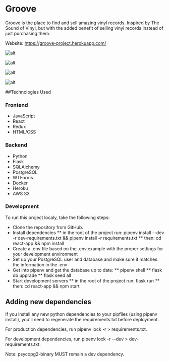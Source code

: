 # Groove

Groove is the place to find and sell amazing vinyl records. Inspired by The Sound of Vinyl, but with the added benefit of selling vinyl records instead of just purchasing them.

Website: https://groove-project.herokuapp.com/

![alt](https://imgur.com/CwEuDnU.png)

![alt](https://imgur.com/8jKQFVK.png)

![alt](https://imgur.com/IgqkIde.png)

![alt](https://imgur.com/3s41OFc.png)

##Technologies Used

### Frontend
   * JavaScript
   * React
   * Redux
   * HTML/CSS
### Backend
   * Python
   * Flask
   * SQLAlchemy
   * PostgreSQL
   * WTForms
   * Docker
   * Heroku
   * AWS S3

### Development

To run this project localy, take the following steps:

   * Clone the repository from GitHub.
   * Install dependencies
      ** in the root of the project run: pipenv install --dev -r dev-requirements.txt && pipenv install -r requirements.txt
      ** then: cd react-app && npm install
   * Create a .env file based on the .env.example with the proper settings for your development environment
   * Set up your PostgreSQL user and database and make sure it matches the information in the .env
   * Get into pipenv and get the database up to date:
      ** pipenv shell
      ** flask db upprade
      ** flask seed all
   * Start development servers
      ** in the root of the project run: flask run
      ** then: cd react-app && npm start
      
## Adding new dependencies

If you install any new python dependencies to your pipfiles (using pipenv install), you'll need to regenerate the requirements.txt before deployment.

For production dependencies, run pipenv lock -r > requirements.txt.

For development dependencies, run pipenv lock -r --dev > dev-requirements.txt.

Note: psycopg2-binary MUST remain a dev dependency. 
